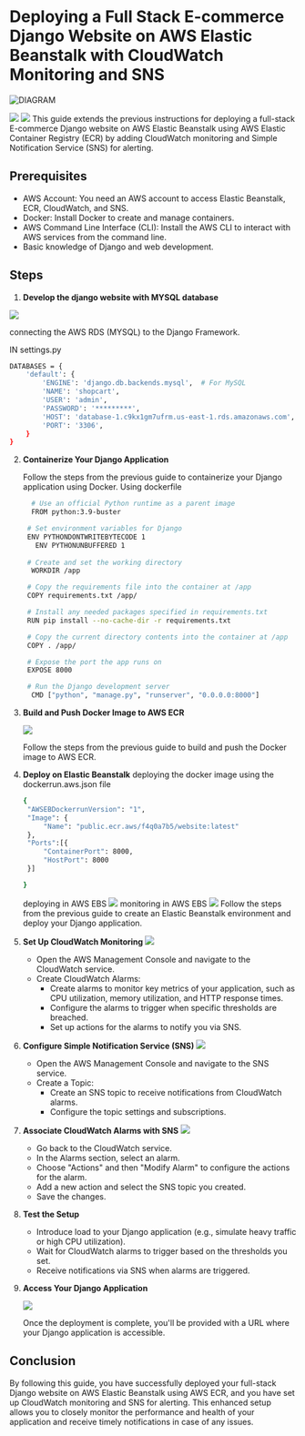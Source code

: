 
# Deploying a Full Stack E-commerce Django Website on AWS Elastic Beanstalk with CloudWatch Monitoring and SNS

![DIAGRAM](https://github.com/yuva19102003/full-stack-ecommerce-website-deployment-monitoring/blob/master/diagram.svg)

<img src="Screenshot from 2023-08-09 23-54-06.png">
<img src="Screenshot from 2023-08-09 23-54-59.png">
This guide extends the previous instructions for deploying a full-stack E-commerce Django website on AWS Elastic Beanstalk using AWS Elastic Container Registry (ECR) by adding CloudWatch monitoring and Simple Notification Service (SNS) for alerting.

## Prerequisites

- AWS Account: You need an AWS account to access Elastic Beanstalk, ECR, CloudWatch, and SNS.
- Docker: Install Docker to create and manage containers.
- AWS Command Line Interface (CLI): Install the AWS CLI to interact with AWS services from the command line.
- Basic knowledge of Django and web development.

## Steps
1. **Develop the django website with MYSQL database**

  <img src="project-screenshot/aws-rds-mysql-database.png">
  

   connecting the AWS RDS (MYSQL) to the Django Framework.
   
   IN settings.py
```bash
DATABASES = {
    'default': {
        'ENGINE': 'django.db.backends.mysql',  # For MySQL
        'NAME': 'shopcart',
        'USER': 'admin',
        'PASSWORD': '*********',
        'HOST': 'database-1.c9kx1gm7ufrm.us-east-1.rds.amazonaws.com',
        'PORT': '3306',
    }
}

```
      
2. **Containerize Your Django Application**

    Follow the steps from the previous guide to containerize your Django application using Docker.
   Using dockerfile
   ```bash
     # Use an official Python runtime as a parent image
     FROM python:3.9-buster

    # Set environment variables for Django
    ENV PYTHONDONTWRITEBYTECODE 1
      ENV PYTHONUNBUFFERED 1
  
    # Create and set the working directory
     WORKDIR /app

    # Copy the requirements file into the container at /app
    COPY requirements.txt /app/

    # Install any needed packages specified in requirements.txt
    RUN pip install --no-cache-dir -r requirements.txt

    # Copy the current directory contents into the container at /app
    COPY . /app/

    # Expose the port the app runs on
    EXPOSE 8000

    # Run the Django development server
     CMD ["python", "manage.py", "runserver", "0.0.0.0:8000"]
   ```
   

4. **Build and Push Docker Image to AWS ECR**

     <img src="project-screenshot/aws-ecr-docker-image.png">


    Follow the steps from the previous guide to build and push the Docker image to AWS ECR.

6. **Deploy on Elastic Beanstalk**
   deploying the docker image using the dockerrun.aws.json file
   ```bash
   {
    "AWSEBDockerrunVersion": "1",
    "Image": {
        "Name": "public.ecr.aws/f4q0a7b5/website:latest"
    },
    "Ports":[{
        "ContainerPort": 8000,
        "HostPort": 8000
    }]

   }
   ```

   deploying in AWS EBS
    <img src="project-screenshot/aws-elastic-beanstalk.png">
    monitoring in AWS EBS
   <img src="project-screenshot/beanstalk-monitoring.png"> 
    Follow the steps from the previous guide to create an Elastic Beanstalk environment and deploy your Django application.

8. **Set Up CloudWatch Monitoring**
    <img src="project-screenshot/aws-cloudwatch.png">
    - Open the AWS Management Console and navigate to the CloudWatch service.
    - Create CloudWatch Alarms:
      - Create alarms to monitor key metrics of your application, such as CPU utilization, memory utilization, and HTTP response times.
      - Configure the alarms to trigger when specific thresholds are breached.
      - Set up actions for the alarms to notify you via SNS.

9. **Configure Simple Notification Service (SNS)**
      <img src="project-screenshot/aws-sns.png">
    - Open the AWS Management Console and navigate to the SNS service.
    - Create a Topic:
      - Create an SNS topic to receive notifications from CloudWatch alarms.
      - Configure the topic settings and subscriptions.

11. **Associate CloudWatch Alarms with SNS**
    <img src="https://github.com/yuva19102003/full-stack-ecommerce-website-deployment-monitoring/blob/master/project-screenshot/sns-notification.jpg">
    - Go back to the CloudWatch service.
    - In the Alarms section, select an alarm.
    - Choose "Actions" and then "Modify Alarm" to configure the actions for the alarm.
    - Add a new action and select the SNS topic you created.
    - Save the changes.

12. **Test the Setup**

    - Introduce load to your Django application (e.g., simulate heavy traffic or high CPU utilization).
    - Wait for CloudWatch alarms to trigger based on the thresholds you set.
    - Receive notifications via SNS when alarms are triggered.

13. **Access Your Django Application**

    <img src="project-screenshot/aws-elastic-beanstalk.png">

    Once the deployment is complete, you'll be provided with a URL where your Django application is accessible.

## Conclusion

By following this guide, you have successfully deployed your full-stack Django website on AWS Elastic Beanstalk using AWS ECR, and you have set up CloudWatch monitoring and SNS for alerting. This enhanced setup allows you to closely monitor the performance and health of your application and receive timely notifications in case of any issues.
